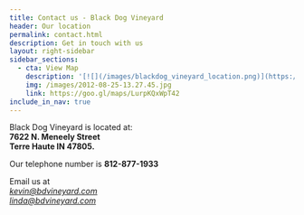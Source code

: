 ```yaml
---
title: Contact us - Black Dog Vineyard
header: Our location
permalink: contact.html
description: Get in touch with us
layout: right-sidebar
sidebar_sections:
  - cta: View Map 
    description: '[![](/images/blackdog_vineyard_location.png)](https://goo.gl/maps/LurpKQxWpT42)'
    img: /images/2012-08-25-13.27.45.jpg
    link: https://goo.gl/maps/LurpKQxWpT42
include_in_nav: true
---
```

Black Dog Vineyard is located at:<br />
**7622 N. Meneely Street**<br>
**Terre Haute IN 47805.**<br>

Our telephone number is **812-877-1933**

Email us at<br>
[_kevin@bdvineyard.com_](mailto:kevin@bdvineyard.com)<br>
[_linda@bdvineyard.com_](mailto:linda@bdvineyard.com)<br>



